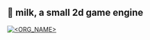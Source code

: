 ## 🥛 milk, a small 2d game engine 

[![<ORG_NAME>](https://circleci.com/gh/Straskal/milk.svg?style=shield)](https://app.circleci.com/pipelines/github/Straskal/milk)
